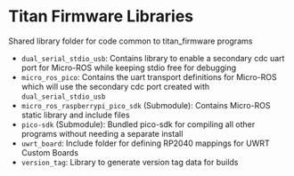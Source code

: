 # Titan Firmware Libraries
Shared library folder for code common to titan_firmware programs
* `dual_serial_stdio_usb`: Contains library to enable a secondary cdc uart port for Micro-ROS while keeping stdio free for debugging
* `micro_ros_pico`: Contains the uart transport definitions for Micro-ROS which will use the secondary cdc port created with `dual_serial_stdio_usb`
* `micro_ros_raspberrypi_pico_sdk` (Submodule): Contains Micro-ROS static library and include files
* `pico-sdk` (Submodule): Bundled pico-sdk for compiling all other programs without needing a separate install
* `uwrt_board`: Include folder for defining RP2040 mappings for UWRT Custom Boards
* `version_tag`: Library to generate version tag data for builds